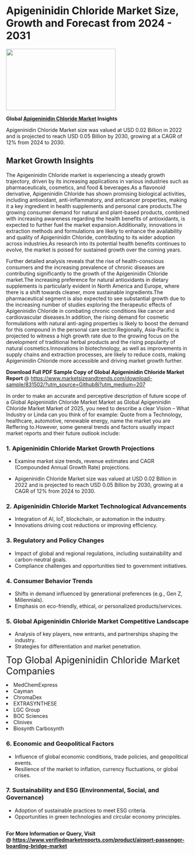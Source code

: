 <H1>Apigeninidin Chloride Market Size, Growth and Forecast from 2024 - 2031</H1><img class="aligncenter size-medium wp-image-584254" src="https://thirdeyenews.in/wp-content/uploads/2024/09/Global-Market-Research-300x168.jpeg" alt="" width="300" height="168" /><p><strong>Global&nbsp;<a href="https://www.marketsizeandtrends.com/download-sample/831502/?utm_source=Github8j?utm_medium=207">Apigeninidin Chloride Market</a> Insights</strong></p><p>Apigeninidin Chloride Market size was valued at USD 0.02 Billion in 2022 and is projected to reach USD 0.05 Billion by 2030, growing at a CAGR of 12% from 2024 to 2030.</p><p><h2>Market Growth Insights</h2> <p>The Apigeninidin Chloride market is experiencing a steady growth trajectory, driven by its increasing applications in various industries such as pharmaceuticals, cosmetics, and food & beverages.As a flavonoid derivative, Apigeninidin Chloride has shown promising biological activities, including antioxidant, anti-inflammatory, and anticancer properties, making it a key ingredient in health supplements and personal care products.The growing consumer demand for natural and plant-based products, combined with increasing awareness regarding the health benefits of antioxidants, is expected to further fuel the market expansion.Additionally, innovations in extraction methods and formulations are likely to enhance the availability and quality of Apigeninidin Chloride, contributing to its wider adoption across industries.As research into its potential health benefits continues to evolve, the market is poised for sustained growth over the coming years.</p> <p>Further detailed analysis reveals that the rise of health-conscious consumers and the increasing prevalence of chronic diseases are contributing significantly to the growth of the Apigeninidin Chloride market.The increasing preference for natural antioxidants in dietary supplements is particularly evident in North America and Europe, where there is a shift towards cleaner, more sustainable ingredients.The pharmaceutical segment is also expected to see substantial growth due to the increasing number of studies exploring the therapeutic effects of Apigeninidin Chloride in combating chronic conditions like cancer and cardiovascular diseases.In addition, the rising demand for cosmetic formulations with natural anti-aging properties is likely to boost the demand for this compound in the personal care sector.Regionally, Asia-Pacific is projected to witness a high growth rate due to the growing focus on the development of traditional herbal products and the rising popularity of natural cosmetics.Innovations in biotechnology, as well as improvements in supply chains and extraction processes, are likely to reduce costs, making Apigeninidin Chloride more accessible and driving market growth further.</p><p><span class=""><strong>Download Full PDF Sample Copy of Global Apigeninidin Chloride Market Report</strong> @ <a href="https://www.marketsizeandtrends.com/download-sample/831502/?utm_source=Github8j?utm_medium=207" target="_blank">https://www.marketsizeandtrends.com/download-sample/831502/?utm_source=Github8j?utm_medium=207</a></span></p><p>In order to make an accurate and perceptive description of future scope of a Global&nbsp;Apigeninidin Chloride Market Market as Global&nbsp;Apigeninidin Chloride Market Market of 2025, you need to describe a clear Vision &ndash; What Industry or Linda can you think of for example: Quote from a Technology, healthcare, automotive, renewable energy, name the market you are Reffering to.However, some general trends and factors usually impact market reports and their future outlook include:</p><h3>1.&nbsp;<strong>Apigeninidin Chloride Market Growth Projections</strong></h3><ul><li>Examine market size trends, revenue estimates and CAGR (Compounded Annual Growth Rate) projections.</li><li><p>Apigeninidin Chloride Market size was valued at USD 0.02 Billion in 2022 and is projected to reach USD 0.05 Billion by 2030, growing at a CAGR of 12% from 2024 to 2030.</p></li></ul><h3>2.&nbsp;<strong>Apigeninidin Chloride Market Technological Advancements</strong></h3><ul><li>Integration of AI, IoT, blockchain, or automation in the industry.</li><li>Innovations driving cost reductions or improving efficiency.</li></ul><h3>3.&nbsp;<strong>Regulatory and Policy Changes</strong></h3><ul><li>Impact of global and regional regulations, including sustainability and carbon-neutral goals.</li><li>Compliance challenges and opportunities tied to government initiatives.</li></ul><h3>4.&nbsp;<strong>Consumer Behavior Trends</strong></h3><ul><li>Shifts in demand influenced by generational preferences (e.g., Gen Z, Millennials).</li><li>Emphasis on eco-friendly, ethical, or personalized products/services.</li></ul><h3>5.&nbsp;<strong>Global Apigeninidin Chloride Market Competitive Landscape</strong></h3><ul><li>Analysis of key players, new entrants, and partnerships shaping the industry.</li><li>Strategies for differentiation and market penetration.</li></ul><p data-pm-slice="1 1 []"><span style="color: inherit; font-family: inherit; font-size: 25px;">Top Global Apigeninidin Chloride Market Companies</span></p><div class="" data-test-id=""><p><li>MedChemExpress</li><li> Cayman</li><li> ChromaDex</li><li> EXTRASYNTHESE</li><li> LGC Group</li><li> BOC Sciences</li><li> Clinivex</li><li> Biosynth Carbosynth</li></p></div><h3>6.&nbsp;<strong>Economic and Geopolitical Factors</strong></h3><ul><li>Influence of global economic conditions, trade policies, and geopolitical events.</li><li>Resilience of the market to inflation, currency fluctuations, or global crises.</li></ul><h3>7.&nbsp;<strong>Sustainability and ESG (Environmental, Social, and Governance)</strong></h3><ul><li>Adoption of sustainable practices to meet ESG criteria.</li><li>Opportunities in green technologies and circular economy principles.</li></ul><h2><strong style="font-size: 14px;">For More Information or Query, Visit @&nbsp;</strong><a style="background-color: #ffffff; font-size: 14px;" href="https://www.marketsizeandtrends.com/report/apigeninidin-chloride-market/" target="_blank">https://www.verifiedmarketreports.com/product/airport-passenger-boarding-bridge-market</a></h2>